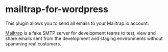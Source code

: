 # mailtrap-for-wordpress

This plugin allows you to send all emails to your Mailtrap.io account.

[Mailtrap](http://mailtrap.io) is a fake SMTP server for development teams to test, view and share emails sent from the development and staging environments without spamming real customers.

